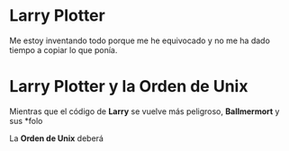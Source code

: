 # Larry Plotter

Me estoy inventando todo porque me he equivocado y no me ha dado tiempo
a copiar lo que ponía.

# Larry Plotter y la Orden de Unix

Mientras que el código de **Larry** se vuelve más peligroso,
**Ballmermort** y sus *folo

La **Orden de Unix** deberá
